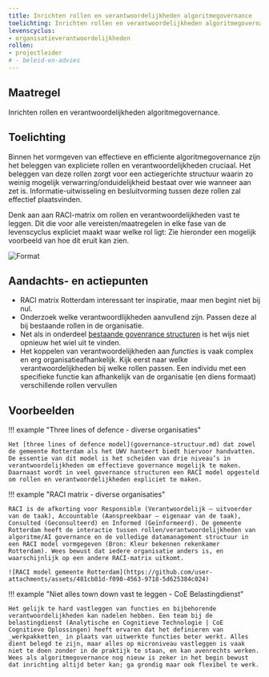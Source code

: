 ```yaml
---
title: Inrichten rollen en verantwoordelijkheden algoritmegovernance
toelichting: Inrichten rollen en verantwoordelijkheden algoritmegovernance
levenscyclus:
- organisatieverantwoordelijkheden
rollen:
- projectleider
# - beleid-en-advies
---
```

<!-- tags -->

## Maatregel

Inrichten rollen en verantwoordelijkheden algoritmegovernance.

## Toelichting

Binnen het vormgeven van effectieve en efficiente algoritmegovernance zijn het beleggen van expliciete rollen en verantwoordelijkheden cruciaal.
Het beleggen van deze rollen zorgt voor een actiegerichte structuur waarin zo weinig mogelijk verwarring/onduidelijkheid bestaat over wie wanneer aan zet is. 
Informatie-uitwisseling en besluitvorming tussen deze rollen zal effectief plaatsvinden. 

Denk aan aan RACI-matrix om rollen en verantwoordelijkheden vast te leggen.
Dit die voor alle vereisten/maatregelen in elke fase van de levenscyclus expliciet maakt waar welke rol ligt: 
Zie hieronder een mogelijk voorbeeld van hoe dit eruit kan zien. 

![Format](https://github.com/user-attachments/assets/3debe7b6-0c42-40f5-a366-9cc5cc90cd3e)


## Aandachts- en actiepunten
- RACI matrix Rotterdam interessant ter inspiratie, maar men begint niet bij nul.
- Onderzoek welke verantwoordlijkheden aanvullend zijn. Passen deze al bij bestaande rollen in de organisatie.
- Net als in onderdeel [bestaande govenrance structuren](governance-structuur.md) is het wijs niet opnieuw het wiel uit te vinden.
- Het koppelen van verantwoordelijkheden aan *functies* is vaak complex en erg organisatieafhankelijk. Kijk eerst naar welke verantwoordelijkheden bij welke rollen passen. Een individu met een specifieke functie kan afhankelijk van de organisatie (en diens formaat) verschillende rollen vervullen
  
## Voorbeelden


!!! example "Three lines of defence - diverse organisaties"

    Het [three lines of defence model](governance-structuur.md) dat zowel de gemeente Rotterdam als het UWV hanteert biedt hiervoor handvatten. De essentie van dit model is het scheiden van drie niveau’s in verantwoordelijkheden om effectieve governance mogelijk te maken. Daarnaast wordt in veel governance structuren een RACI model opgesteld om rollen en verantwoordelijkheden expliciet te maken. 


!!! example "RACI matrix - diverse organisaties"

    RACI is de afkorting voor Responsible (Verantwoordelijk – uitvoerder van de taak), Accountable (Aanspreekbaar – eigenaar van de taak), Consulted (Geconsulteerd) en Informed (Geïnformeerd). De gemeente Rotterdam heeft de interactie tussen rollen/verantwoordelijkheden van algoritme/AI governance en de volledige datamanagement structuur in een RACI model vormgegeven (Bron: Kleur bekennen rekenkamer Rotterdam). Wees bewust dat iedere organisatie anders is, en waarschijnlijk op een andere RACI-matrix uitkomt. 
    
    ![RACI model gemeente Rotterdam](https://github.com/user-attachments/assets/481cb81d-f098-4563-9718-5d625384c024)

!!! example "Niet alles town down vast te leggen - CoE Belastingdienst"

    Het gelijk te hard vastleggen van functies en bijbehorende verantwoordelijkheden kan nadelen hebben. Een team bij de belastingdienst (Analytische en Cognitieve Technologie | CoE Cognitieve Oplossingen) heeft ervaren dat het definieren van _werkpakketten_ in plaats van uitwerkte functies beter werkt. Alles dient belegd te zijn, maar alles op microniveau vastleggen is vaak niet te doen zonder in de praktijk te staan, en kan avenrechts werken. Wees als algoritmegovernance nog nieuw is zeker in het begin bewust dat inrichting altijd beter kan; ga grondig maar ook flexibel te werk.



